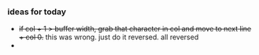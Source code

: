 ### ideas for today

- ~~if col + 1 > buffer width, grab that character in col and move to next line + col 0.~~ this was wrong. just do it reversed. all reversed
- 